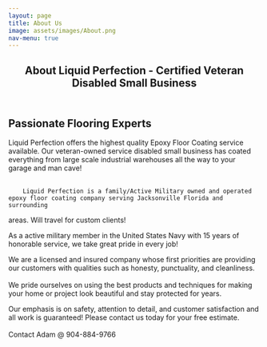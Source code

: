 ```yaml
---
layout: page
title: About Us
image: assets/images/About.png
nav-menu: true
---
```


<!-- Main -->
<div id="main" class="alt">

<!-- One -->
<section id="one">
	<div class="inner">
		<header class="major">
			<h1>About Liquid Perfection - Certified Veteran Disabled Small Business</h1>
		</header>

<!-- Content -->
<h2 id="content">Passionate Flooring Experts</h2>
<p>Liquid Perfection offers the highest quality Epoxy Floor Coating service available. Our veteran-owned service disabled small business has coated everything from large scale industrial warehouses all the way to your garage and man cave! <br /> <br /> </p>
		
		Liquid Perfection is a family/Active Military owned and operated epoxy floor coating company serving Jacksonville Florida and surrounding
areas.  Will travel for custom clients!

As a active military member in the United States Navy with 15 years of
honorable service, we take great pride in every job!

We are a licensed and insured company whose first priorities are providing our customers with qualities such as
honesty, punctuality, and cleanliness.
<br /><br />
We pride ourselves on using the best products and techniques for making your home or project look beautiful and stay protected for years.

Our emphasis is on safety, attention to detail, and customer satisfaction and all
work is guaranteed! Please contact us today for your free estimate.
<br /><br />
Contact Adam @ 904-884-9766
		

</div>
